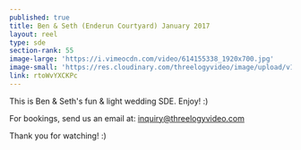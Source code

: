 ```yaml
---
published: true
title: Ben & Seth (Enderun Courtyard) January 2017
layout: reel
type: sde
section-rank: 55
image-large: 'https://i.vimeocdn.com/video/614155338_1920x700.jpg'
image-small: 'https://res.cloudinary.com/threelogyvideo/image/upload/v1529920579/Ben.jpg'
link: rtoWvYXCKPc
---
```

This is Ben & Seth's fun & light wedding SDE. Enjoy! :)

For bookings, send us an email at: inquiry@threelogyvideo.com

Thank you for watching! :)
